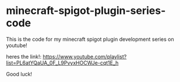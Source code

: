 # minecraft-spigot-plugin-series-code
 
This is the code for my minecraft spigot plugin development series on youtube!

heres the link!: https://www.youtube.com/playlist?list=PL6atYQaUA_0F_L9PvyxHOCWJe-cqt1E_h

Good luck!